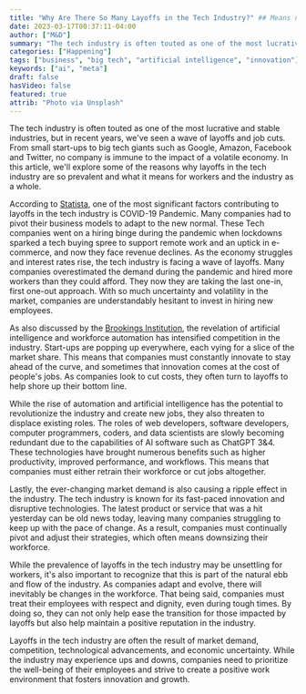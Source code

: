 ```yaml
---
title: "Why Are There So Many Layoffs in the Tech Industry?" ## Means name of the article is filename
date: 2023-03-17T00:37:11-04:00
author: ["M&D"]
summary: "The tech industry is often touted as one of the most lucrative and stable industries, but in recent years, we've seen a wave of layoffs"
categories: ["Happening"]
tags: ["business", "big tech", "artificial intelligence", "innovation"]
keywords: ["ai", "meta"]
draft: false
hasVideo: false
featured: true
attrib: "Photo via Unsplash"
---
```


The tech industry is often touted as one of the most lucrative and stable industries, but in recent years, we've seen a wave of layoffs and job cuts. From small start-ups to big tech giants such as Google, Amazon, Facebook and Twitter, no company is immune to the impact of a volatile economy. In this article, we'll explore some of the reasons why layoffs in the tech industry are so prevalent and what it means for workers and the industry as a whole.

According to [Statista](https://www.statista.com/statistics/1127080/worldwide-tech-layoffs-covid-19-biggest/), one of the most significant factors contributing to layoffs in the tech industry is COVID-19 Pandemic. Many companies had to pivot their business models to adapt to the new normal. These Tech companies went on a hiring binge during the pandemic when lockdowns sparked a tech buying spree to support remote work and an uptick in e-commerce, and now they face revenue declines. As the economy struggles and interest rates rise, the tech industry is facing a wave of layoffs. Many companies overestimated the demand during the pandemic and hired more workers than they could afford. They now they are taking the last one-in, first one-out approach. With so much uncertainty and volatility in the market, companies are understandably hesitant to invest in hiring new employees.

As also discussed by the [Brookings Institution](https://www.brookings.edu/blog/up-front/2022/01/19/understanding-the-impact-of-automation-on-workers-jobs-and-wages/), the revelation of artificial intelligence and workforce automation has intensified competition in the industry. Start-ups are popping up everywhere, each vying for a slice of the market share. This means that companies must constantly innovate to stay ahead of the curve, and sometimes that innovation comes at the cost of people's jobs. As companies look to cut costs, they often turn to layoffs to help shore up their bottom line.

While the rise of automation and artificial intelligence has the potential to revolutionize the industry and create new jobs, they also threaten to displace existing roles. The roles of web developers, software developers, computer programmers, coders, and data scientists are slowly becoming redundant due to the capabilities of AI software such as ChatGPT 3&4. These technologies have brought numerous benefits such as higher productivity, improved performance, and workflows. This means that companies must either retrain their workforce or cut jobs altogether.

Lastly, the ever-changing market demand is also causing a ripple effect in the industry. The tech industry is known for its fast-paced innovation and disruptive technologies. The latest product or service that was a hit yesterday can be old news today, leaving many companies struggling to keep up with the pace of change. As a result, companies must continually pivot and adjust their strategies, which often means downsizing their workforce.

While the prevalence of layoffs in the tech industry may be unsettling for workers, it's also important to recognize that this is part of the natural ebb and flow of the industry. As companies adapt and evolve, there will inevitably be changes in the workforce. That being said, companies must treat their employees with respect and dignity, even during tough times. By doing so, they can not only help ease the transition for those impacted by layoffs but also help maintain a positive reputation in the industry.

Layoffs in the tech industry are often the result of market demand, competition, technological advancements, and economic uncertainty. While the industry may experience ups and downs, companies need to prioritize the well-being of their employees and strive to create a positive work environment that fosters innovation and growth.
